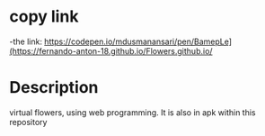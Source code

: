 # copy link
-the link: https://codepen.io/mdusmanansari/pen/BamepLe](https://fernando-anton-18.github.io/Flowers.github.io/


# Description
virtual flowers, using web programming. It is also in apk within this repository


